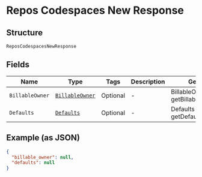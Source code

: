 
# Repos Codespaces New Response

## Structure

`ReposCodespacesNewResponse`

## Fields

| Name | Type | Tags | Description | Getter | Setter |
|  --- | --- | --- | --- | --- | --- |
| `BillableOwner` | [`BillableOwner`](../../doc/models/billable-owner.md) | Optional | - | BillableOwner getBillableOwner() | setBillableOwner(BillableOwner billableOwner) |
| `Defaults` | [`Defaults`](../../doc/models/defaults.md) | Optional | - | Defaults getDefaults() | setDefaults(Defaults defaults) |

## Example (as JSON)

```json
{
  "billable_owner": null,
  "defaults": null
}
```

